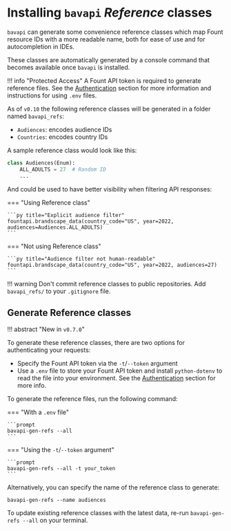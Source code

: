# Installing `bavapi` *Reference* classes

`bavapi` can generate some convenience reference classes which map Fount resource IDs with a more readable name, both for ease of use and for autocompletion in IDEs.

These classes are automatically generated by a console command that becomes available once `bavapi` is installed.

!!! info "Protected Access"
    A Fount API token is required to generate reference files. See the [Authentication](authentication.md) section for more information and instructions for using `.env` files.

As of `v0.10` the following reference classes will be generated in a folder named `bavapi_refs`:

- `Audiences`: encodes audience IDs
- `Countries`: encodes country IDs

A sample reference class would look like this:

```py
class Audiences(Enum):
    ALL_ADULTS = 27  # Random ID
    ...
```

And could be used to have better visibility when filtering API responses:

=== "Using Reference class"

    ```py title="Explicit audience filter"
    fountapi.brandscape_data(country_code="US", year=2022, audiences=Audiences.ALL_ADULTS)
    ```

=== "Not using Reference class"

    ```py title="Audience filter not human-readable"
    fountapi.brandscape_data(country_code="US", year=2022, audiences=27)
    ```

!!! warning
    Don't commit reference classes to public repositories. Add `bavapi_refs/` to your `.gitignore` file.

## Generate Reference classes

!!! abstract "New in `v0.7.0`"

To generate these reference classes, there are two options for authenticating your requests:

- Specify the Fount API token via the `-t`/`--token` argument
- Use a `.env` file to store your Fount API token and install `python-dotenv` to read the file into your environment. See the [Authentication](authentication.md#recommended-way-to-manage-api-keys) section for more info.

To generate the reference files, run the following command:

=== "With a `.env` file"

    ```prompt
    bavapi-gen-refs --all
    ```

=== "Using the `-t`/`--token` argument"

    ```prompt
    bavapi-gen-refs --all -t your_token
    ```

Alternatively, you can specify the name of the reference class to generate:

```prompt
bavapi-gen-refs --name audiences
```

To update existing reference classes with the latest data, re-run `bavapi-gen-refs --all` on your terminal.
